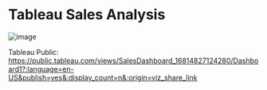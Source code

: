 # Tableau Sales Analysis

![image](https://user-images.githubusercontent.com/113947177/232444439-d96c895e-2bd8-410c-9ae1-9f6ab9ca1dcf.png)


Tableau Public: https://public.tableau.com/views/SalesDashboard_16814827124280/Dashboard1?:language=en-US&publish=yes&:display_count=n&:origin=viz_share_link

